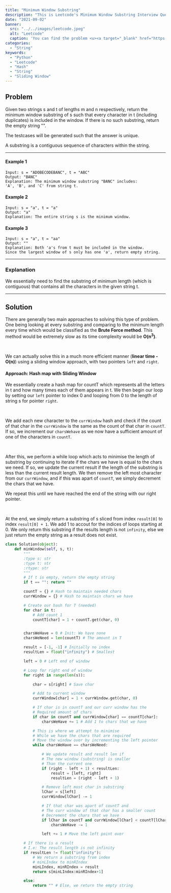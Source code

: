 ```yaml
---
title: "Minimum Window Substring"
description: "This is Leetcode's Minimum Window Substring Interview Question"
date: "2021-09-02"
banner:
  src: "../../images/leetcode.jpeg"
  alt: "Leetcode"
  caption: 'You can find the problem <u><a target="_blank" href="https://leetcode.com/problems/minimum-window-substring/">Here</a></u>'
categories:
  - "String"
keywords:
  - "Python"
  - "Leetcode"
  - "Hash"
  - "String"
  - "Sliding Window"
---
```


## Problem

Given two strings s and t of lengths m and n respectively, return the minimum window substring of s such that every character in t (including duplicates) is included in the window. If there is no such substring, return the empty string "".

The testcases will be generated such that the answer is unique.

A substring is a contiguous sequence of characters within the string.

<hr>

#### Example 1

```
Input: s = "ADOBECODEBANC", t = "ABC"
Output: "BANC"
Explanation: The minimum window substring "BANC" includes:
'A', 'B', and 'C' from string t.
```

#### Example 2

```
Input: s = "a", t = "a"
Output: "a"
Explanation: The entire string s is the minimum window.
```

#### Example 3

```
Input: s = "a", t = "aa"
Output: ""
Explanation: Both 'a's from t must be included in the window.
Since the largest window of s only has one 'a', return empty string.
```

<hr>

### Explanation

We essentially need to find the substring of minimum length (which is contiguous) that contains all the characters in the given string t.

<hr>

## Solution

There are generally two main approaches to solving this type of problem. One being looking at every substring and comparing to the minimum length every time which would be classified as the <b>Brute Force method</b>. This method would be extremely slow as its time complexity would be <b>O(n<sup>3</sup>)</b>.

<br>

We can actually solve this in a much more efficient manner (<b>linear time - O(n)</b>) using a sliding window approach, with two pointers `left` and `right`.

#### Approach: Hash map with Sliding Window

We essentially create a hash map for countT which represents all the letters in t and how many times each of them appears in t. We then begin our loop by setting our `left` pointer to index 0 and looping from 0 to the length of string s for pointer `right`.

<br>

We add each new character to the `currWindow` hash and check if the count of that char in the `currWindow` is the same as the count of that char in `countT`. If so, we increment our `charsWehave` as we now have a sufficient amount of one of the characters in `countT`.

<br>

After this, we perform a while loop which acts to minimise the length of substring by continuing to iterate if the chars we have is equal to the chars we need. If so, we update the current result if the length of the substring is less than the current result length. We then remove the left most character from our `currWindow`, and if this was apart of `countT`, we simply decrement the chars that we have.

We repeat this until we have reached the end of the string with our right pointer.

<br>

At the end, we simply return a substring of s sliced from index `result[0]` to index `result[0] + 1`. We add 1 to accout for the indices of loops starting at 0. We only return this substring if the results length is not `infinity`, else we just return the empty string as a result does not exist.

```Python
class Solution(object):
    def minWindow(self, s, t):
        """
        :type s: str
        :type t: str
        :rtype: str
        """
        # If t is empty, return the empty string
        if t == "": return ""

        countT = {} # Hash to maintain needed chars
        currWindow = {} # Hash to maintain chars we have

        # Create our hash for T (needed)
        for char in t:
            # Add count 1
            countT[char] = 1 + countT.get(char, 0)


        charsWeHave = 0 # Init: We have none
        charsWeNeed = len(countT) # The amount in T

        result = [-1, -1] # Initially no index
        resultLen = float("infinity") # Smallest

        left = 0 # Left end of window

        # Loop for right end of window
        for right in range(len(s)):

            char = s[right] # Save char

            # Add to current window
            currWindow[char] = 1 + currWindow.get(char, 0)

            # If char is in countT and our curr window has the
            # Required amount of chars
            if char in countT and currWindow[char] == countT[char]:
                charsWeHave += 1 # Add 1 to chars that we have

            # This is where we attempt to minimise
            # While we have the chars that are required
            # Move the window over by incrementing the left pointer
            while charsWeHave == charsWeNeed:

                # We update result and result len if
                # The new window (substring) is smaller
                # Than the current one
                if (right - left + 1) < resultLen:
                    result = [left, right]
                    resultLen = (right - left + 1)

                # Remove left most char in substring
                lChar = s[left]
                currWindow[lChar] -= 1

                # If that char was apart of countT and
                # The curr window of that char has a smaller count
                # Decrement the chars that we have
                if lChar in countT and currWindow[lChar] < countT[lChar]:
                    charsWeHave -= 1

                left += 1 # Move the left point over

        # If there is a result
        # I.e: The result length is not infinity
        if resultLen != float("infinity"):
            # We return a substring from index
            # minLIndex to minRIndex
            minLIndex, minRIndex = result
            return s[minLIndex:minRIndex+1]

        else:
            return "" # Else, we return the empty string
```
